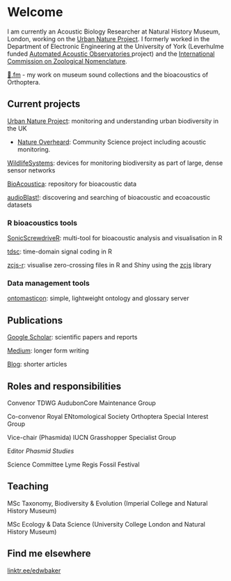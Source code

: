 # Welcome
I am currently an Acoustic Biology Researcher at Natural History Museum, London, working on the [Urban Nature Project](https://www.nhm.ac.uk/about-us/urban-nature-project.html). I formerly worked in the Department of Electronic Engineering at the University of York (Leverhulme funded [Automated Acoustic Observatories ](aao) project) and the [International Commission on Zoological Nomenclature](http://iczn.org).

[🦗.fm](https://🦗.fm/) - my work on museum sound collections and the bioacoustics of Orthoptera.

## Current projects
[Urban Nature Project](https://www.nhm.ac.uk/about-us/urban-nature-project.html): monitoring and understanding urban biodiversity in the UK
 - [Nature Overheard](https://ebaker.me.uk/nature-overheard): Community Science project including acoustic monitoring.

[WildlifeSystems](https://wildlife.systems): devices for monitoring biodiversity as part of large, dense sensor networks

[BioAcoustica](https://bio.acousti.ca): repository for bioacoustic data

[audioBlast!](https://audioblast.org): discovering and searching of bioacoustic and ecoacoustic datasets

### R bioacoustics tools
[SonicScrewdriveR](https://sonicscrewdriver.ebaker.me.uk): multi-tool for bioacoustic analysis and visualisation in R

[tdsc](https://github.com/edwbaker/tdsc): time-domain signal coding in R

[zcjs-r](https://github.com/BioAcoustica/zcjs-r): visualise zero-crossing files in R and Shiny using the [zcjs](https://github.com/BioAcoustica/zcjs) library

### Data management tools
[ontomasticon](https://ontomasticon.github.io/): simple, lightweight ontology and glossary server

## Publications
[Google Scholar](https://scholar.google.com/citations?user=44XAtwYAAAAJ): scientific papers and reports

[Medium](https://edwbaker.medium.com/): longer form writing

[Blog](https://pblog.ebaker.me.uk): shorter articles

## Roles and responsibilities
Convenor TDWG AudubonCore Maintenance Group

Co-convenor Royal ENtomological Society Orthoptera Special Interest Group

Vice-chair (Phasmida) IUCN Grasshopper Specialist Group

Editor _Phasmid Studies_

Science Committee Lyme Regis Fossil Festival

## Teaching

MSc Taxonomy, Biodiversity & Evolution (Imperial College and Natural History Museum)

MSc Ecology & Data Science (University College London and Natural History Museum)

## Find me elsewhere
[linktr.ee/edwbaker](https://linktr.ee/edwbaker)
